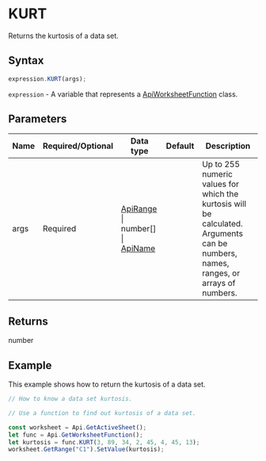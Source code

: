 # KURT

Returns the kurtosis of a data set.

## Syntax

```javascript
expression.KURT(args);
```

`expression` - A variable that represents a [ApiWorksheetFunction](../ApiWorksheetFunction.md) class.

## Parameters

| **Name** | **Required/Optional** | **Data type** | **Default** | **Description** |
| ------------- | ------------- | ------------- | ------------- | ------------- |
| args | Required | [ApiRange](../../ApiRange/ApiRange.md) \| number[] \| [ApiName](../../ApiName/ApiName.md) |  | Up to 255 numeric values for which the kurtosis will be calculated. Arguments can be numbers, names, ranges, or arrays of numbers. |

## Returns

number

## Example

This example shows how to return the kurtosis of a data set.

```javascript editor-xlsx
// How to know a data set kurtosis.

// Use a function to find out kurtosis of a data set.

const worksheet = Api.GetActiveSheet();
let func = Api.GetWorksheetFunction();
let kurtosis = func.KURT(3, 89, 34, 2, 45, 4, 45, 13);
worksheet.GetRange("C1").SetValue(kurtosis);
```
